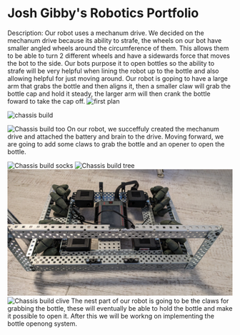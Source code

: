 # Josh Gibby's Robotics Portfolio

Description:
Our robot uses a mechanum drive. We decided on the mechanum drive because its ability to strafe, the wheels on our bot have smaller angled wheels around the circumference of them. This allows them to be able to turn 2 different wheels and have a sidewards force that moves the bot to the side. Our bots purpose it to open bottles so the ability to strafe will be very helpful when lining the robot up to the bottle and also allowing helpful for just moving around. Our robot is goping to have a large arm that grabs the bottle and then aligns it, then a smaller claw will grab the bottle cap and hold it steady, the larger arm will then crank the bottle foward to take the cap off.
![first plan](https://github.com/joshgibby/Robotics23gibby/blob/main/images/plan01.jpeg?raw=true)



![chassis build](https://github.com/Rsuresh2/Robotsteam1/blob/main/images/PXL_20230913_194543386.MP.jpg?raw=true)

![Chassis build too](https://github.com/Rsuresh2/Robotsteam1/blob/main/images/PXL_20230913_195652661.MP.jpg?raw=true)
On our robot, we succeffuly created the mechanum drive and attached the battery and brain to the drive. Moving forward, we are going to add some claws to grab the bottle and an opener to open the bottle.

![Chassis build socks](https://github.com/Rsuresh2/Robotsteam1/blob/main/images/PXL_20230927_191700776.MP.jpg?raw=true)
![Chassis build tree](https://github.com/Rsuresh2/Robotsteam1/blob/main/images/PXL_20230927_185944974.MP.jpg?raw=true)
![Chassis build for](https://github.com/Rsuresh2/Robotsteam1/blob/main/images/PXL_20230927_185953456.MP.jpg?raw=true)
![Chassis build clive](https://github.com/Rsuresh2/Robotsteam1/blob/main/images/PXL_20230927_190005201.MP.jpg?raw=true)
The nest part of our robot is going to be the claws for grabbing the bottle, these will eventually be able to hold the bottle and make it possible to open it. After this we will be workng on implementing the bottle openong system.
